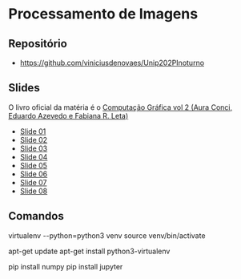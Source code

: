 # Processamento de Imagens

## Repositório
 - https://github.com/viniciusdenovaes/Unip202PInoturno

## Slides

O livro oficial da matéria é o [Computação Gráfica vol 2 (Aura Conci, Eduardo Azevedo e Fabiana R. Leta)](http://computacaografica.ic.uff.br/vol2.html)


* [Slide 01](pi_files/slides/transparenciasvol2cap1.pdf)
* [Slide 02](pi_files/slides/transparenciasvol2cap2.pdf)
* [Slide 03](pi_files/slides/transparenciasvol2cap3.pdf)
* [Slide 04](pi_files/slides/transparenciasvol2cap4.pdf)
* [Slide 05](pi_files/slides/transparenciasvol2cap5.pdf)
* [Slide 06](pi_files/slides/transparenciasvol2cap6.pdf)
* [Slide 07](pi_files/slides/transparenciasvol2cap7.pdf)
* [Slide 08](pi_files/slides/transparenciasvol2cap8.pdf)

## Comandos

virtualenv --python=python3 venv
source venv/bin/activate

apt-get update
apt-get install python3-virtualenv

pip install numpy
pip install jupyter
